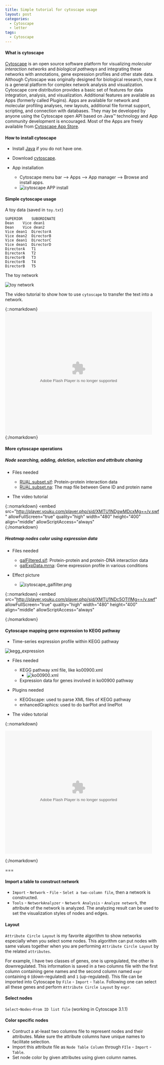 ```yaml
---
title: Simple tutorial for cytoscape usage 
layout: post
categories:
  - Cytoscape
  - letter
tags:
  - Cytoscape
---
```


#### What is cytoscape

[Cytoscape](http://www.cytoscape.org) is an open source 
software platform for visualizing *molecular
interaction networks* and *biological pathways* and integrating these
networks with annotations, gene expression profiles and other state
data. Although Cytoscape was originally designed for biological
research, now it is a general platform for complex network analysis
and visualization. Cytoscape core distribution provides a basic set
of features for data integration, analysis, and visualization.
Additional features are available as Apps (formerly called Plugins).
Apps are available for network and molecular profiling analyses,
new layouts,  additional file format support,  scripting,  and
connection with databases.   They may be developed by anyone using
the Cytoscape open API based on Java™ technology and App
community development is encouraged. Most of the Apps are freely
available from [Cytoscape App Store](http://apps.cytoscape.org/).

#### How to install cytoscape

* Install [Java](http://www.oracle.com/technetwork/java/javase/downloads/jre8-downloads-2133155.html) if you do not have one.

* Download [cytoscape](http://cytoscape.org/download.php).

* App installation
	- Cytoscape menu bar --> Apps --> App manager --> Browse and install apps.
	- ![cytoscape APP install](/images/cytoscape/cytoscape_app_install.png)

#### Simple cytoscape usage

A toy data (saved in `toy.txt`)

```
SUPERIOR	SUBORDINATE
Dean	Vice dean1
Dean	Vice dean2
Vice dean1	DirectorA
Vice dean2	DirectorB
Vice dean1	DirectorC
Vice dean1	DirectorD
DirectorA	T1
DirectorA	T2
DirectorB	T3
DirectorB	T4
DirectorB	T5
```

The toy network

![toy network](/images/cytoscape/cytoscape_toy.png)

The video tutorial to show how to use `cytoscape` to transfer the text
into a network.

{::nomarkdown}
<embed src="http://player.youku.com/player.php/sid/XMTU1NDU3MzQyNA==/v.swf"
allowFullScreen="true"  quality="high"  width="480"  height="400" align="middle"  allowScriptAccess="always"  type="application/x-shockwave-flash" ></embed>
{:/nomarkdown}

#### More cytoscape operations

##### Node searching, adding, deletion, selection and attribute chaning

* Files needed
	- [RUAL.subset.sif](/images/cytoscape/RUAL.subset.sif): Protein-protein interaction data
	- [RUAL.subset.na](/images/cytoscape/RUAL.subset.na):  The map file between Gene ID and protein name

* The video tutorial

{::nomarkdown}
<embed src="http://player.youku.com/player.php/sid/XMTU1NDgwMDcxMg==/v.swf"
allowFullScreen="true"  quality="high"  width="480"  height="400" 
align="middle" allowScriptAccess="always"  
{:/nomarkdown}

##### Heatmap nodes color using expression data

* Files needed
	- [galFiltered.sif](/images/cytoscape/galFiltered.sif): Protein-protein and protein-DNA interaction data
	- [galExpData.mrna](/images/cytoscape/galExpData.mrna): Gene expression profile in various conditions

* Effect picture
	* ![cytoscape_galfilter.png](/images/cytoscape/cytoscape_galfilter.png)

{::nomarkdown}
<embed src="http://player.youku.com/player.php/sid/XMTU1NDc5OTI1Mg==/v.swf"
allowFullScreen="true"  quality="high"  width="480"  height="400" 
align="middle" allowScriptAccess="always"  

{:/nomarkdown}

#### Cytoscape mapping gene expression to KEGG pathway

* Time-series expression profile within KEGG pathway

![kegg_expression](/images/cytoscape/cytoscape_kegg.png)

* Files needed
	- KEGG pathway xml file, like ko00900.xml
		* ![ko00900.xml](/images/cytoscape/cytoscape_kegg_xml.png)
	- Expression data for genes involved in ko00900 pathway

* Plugins needed
	- KEGGscape: used to parse XML files of KEGG pathway
	- enhancedGraphics: used to do barPlot and linePlot

* The video tutorial

{::nomarkdown}

<embed src="http://player.youku.com/player.php/sid/XMTU1NDU4NDQ5Mg==/v.swf"
allowFullScreen="true"  quality="high"  width="480"  height="400" 
align="middle" allowScriptAccess="always"  
type="application/x-shockwave-flash" ></embed>

{:/nomarkdown}


===

#### Import a table to construct network

* `Import` - `Network` - `File` - `Selet a two-column file`, then a network is constructed.
* `Tools` - `NetworkAnalyzer` - `Network Analysis` - `Analyze network`, the attribute of the network is analyzed. The analyzing result can be used to set the visualization styles of nodes and edges.

#### Layout

`Attribute Circle Layout` is my favorite algorithm to show networks especially when you select some nodes.
This algorithm can put nodes with same values together when you are
performing `Attribute Circle Layout` by the related `attributes`. 

For example, I have two classes of genes, one is upregulated, the other is downregulated. 
This information is saved in a two columns file with the first column containing gene names and 
the second column named `expr` containing `0` (down-regulated) and `1` (up-regulated). 
This file can be imported into Cytoscape by `File` - `Import` - `Table`. 
Following one can select all these genes and perform `Attribute Circle
Layout` by `expr`.

#### Select nodes

`Select`-`Nodes`-`From ID list file` (working in Cytoscape 3.1.1)

#### Color specific nodes

* Contruct a at-least two columns file to represent nodes and their attributes. Make sure the attribute columns have unique names to facilitate selection.
* Import this attribute file as `Node Table Column` through `FIle` - `Import` - `Table`.
* Set node color by given attributes using given column names.
